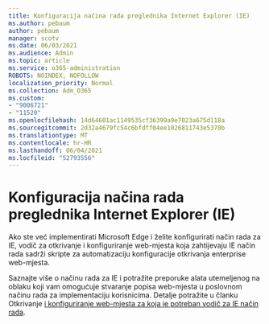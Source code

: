 ```yaml
---
title: Konfiguracija načina rada preglednika Internet Explorer (IE)
ms.author: pebaum
author: pebaum
manager: scotv
ms.date: 06/03/2021
ms.audience: Admin
ms.topic: article
ms.service: o365-administration
ROBOTS: NOINDEX, NOFOLLOW
localization_priority: Normal
ms.collection: Adm_O365
ms.custom:
- "9006721"
- "11520"
ms.openlocfilehash: 14d64601ac1149535cf36399a9e7023a675d118a
ms.sourcegitcommit: 2d32a4679fc54c6bfdff04ee1026811743e5370b
ms.translationtype: MT
ms.contentlocale: hr-HR
ms.lasthandoff: 06/04/2021
ms.locfileid: "52793556"
---
```

# <a name="internet-explorer-ie-mode-configuration"></a>Konfiguracija načina rada preglednika Internet Explorer (IE)

Ako ste već implementirati Microsoft Edge i želite konfigurirati način rada za IE, vodič za otkrivanje i konfiguriranje web-mjesta koja zahtijevaju IE način rada sadrži skripte za automatizaciju konfiguracije otkrivanja enterprise web-mjesta. 

Saznajte više o načinu rada za IE i potražite preporuke alata utemeljenog na oblaku koji vam omogućuje stvaranje popisa web-mjesta u poslovnom načinu rada za implementaciju korisnicima. Detalje potražite u članku Otkrivanje [i konfiguriranje web-mjesta za koja je potreban vodič za IE način rada](https://admin.microsoft.com/AdminPortal/Home?#/modernonboarding/configureiemode).